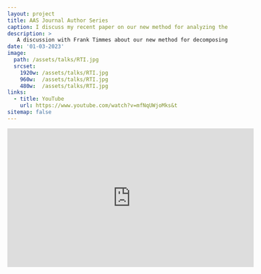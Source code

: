 ```yaml
---
layout: project
title: AAS Journal Author Series
caption: I discuss my recent paper on our new method for analyzing the morphology of sueprnova remnants with AAS Journal Editor Frank Timmes.
description: >
   A discussion with Frank Timmes about our new method for decomposing supernova remnants using spherical harmonics, and what the resulting power spectrum can reveal about the underlying supernova. For more detail see our ApJ Letter [Using Anisotropies as a Forensic Tool for Decoding Supernova Remnants](https://ui.adsabs.harvard.edu/abs/2022ApJ...940L..28P/abstract). 
date: '01-03-2023'
image: 
  path: /assets/talks/RTI.jpg
  srcset: 
    1920w: /assets/talks/RTI.jpg
    960w:  /assets/talks/RTI.jpg
    480w:  /assets/talks/RTI.jpg
links:
  - title: YouTube
    url: https://www.youtube.com/watch?v=mfNqUWjoMks&t
sitemap: false
---
```

<!--author-->
<iframe width="560" height="315" src="https://www.youtube.com/embed/mfNqUWjoMks" title="YouTube video player" frameborder="0" allow="accelerometer; clipboard-write; encrypted-media; gyroscope; picture-in-picture; web-share" allowfullscreen></iframe>
